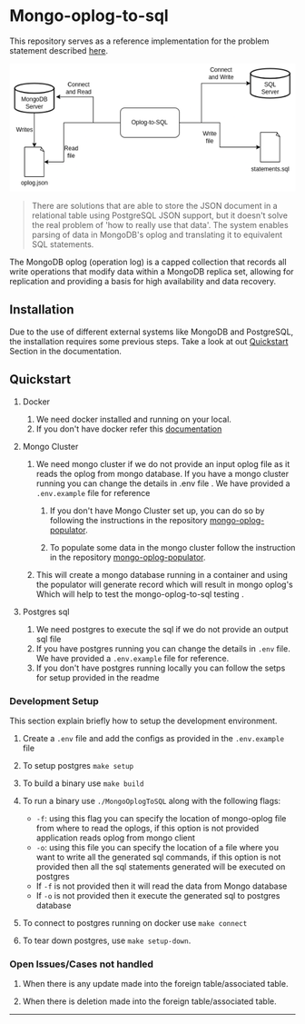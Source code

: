 # Mongo-oplog-to-sql
This repository serves as a reference implementation for the problem statement described [here](https://playbook.one2n.in/mongodb-oplog-to-sql-parser-exercise).

![mongo-oplog-to-sql-flow](assets/Mongo-oplog-to-sql.png)


> There are solutions that are able to store the JSON document in a relational table using PostgreSQL JSON support, but it doesn't solve the real problem of 'how to really use that data'. The system enables parsing of data in MongoDB's oplog and translating it to equivalent SQL statements.

The MongoDB oplog (operation log) is a capped collection that records all write operations that modify data within a MongoDB replica set, allowing for replication and providing a basis for high availability and data recovery.

## Installation

Due to the use of different external systems like MongoDB and PostgreSQL, the installation requires some previous steps. Take a look at out [Quickstart](#quickstart) Section in the documentation.

## Quickstart

1. Docker
    1. We need docker installed and running on your local. 
    2. If you don't have docker refer this [documentation](https://docs.docker.com/engine/install/)

2. Mongo Cluster
    1. We need mongo cluster if we do not provide an input oplog file as it reads the oplog from mongo database. If you have a mongo cluster running you can change the details in .env file . We have provided a `.env.example` file for reference

        1. If you don't have Mongo Cluster set up, you can do so by following the instructions in the repository [mongo-oplog-populator](https://github.com/one2nc/mongo-oplog-populator).

        2. To populate some data in the mongo cluster  follow the instruction in the repository [mongo-oplog-populator](https://github.com/one2nc/mongo-oplog-populator). 
    
    2. This will create a mongo database running in a container and using the populator will generate record which will result in mongo oplog's Which will help to test the mongo-oplog-to-sql testing .

3. Postgres sql
    1. We need postgres to execute the sql if we do not provide an output sql file
    2. If you have postgres running you can change the details in `.env` file. We have provided a `.env.example` file for reference.
    3. If you don't have postgres running locally you can follow the setps for setup provided in the readme

### Development Setup 
This section explain briefly how to setup the development environment.

1. Create a `.env` file and add the configs as provided in the `.env.example` file

2. To setup postgres `make setup`

3. To build a binary use `make build` 

4. To run a binary use `./MongoOplogToSQL` along with the following flags:
    - `-f`: using this flag you can specify the location of mongo-oplog file from where to read the oplogs, if this option is not provided application reads oplog from mongo client
    - `-o`: using this file you can specify the location of a file where you want to write all the generated sql commands, if this option is not provided then all the sql statements generated will be executed on postgres
    - If `-f` is not provided then it will read the data from Mongo database
    - If `-o` is not provided then it execute the generated sql to postgres database

5. To connect to postgres running on docker use `make connect` 

6. To tear down postgres, use `make setup-down`.


### Open Issues/Cases not handled

1. When there is any update made into the foreign table/associated table.

2. When there is deletion made into the foreign table/associated table.

--- 

